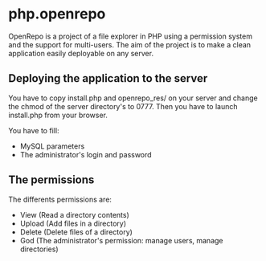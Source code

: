 php.openrepo
============

OpenRepo is a project of a file explorer in PHP using a permission system and the support for multi-users. The aim of the project is to make a clean application easily deployable on any server.

Deploying the application to the server
---------------------------------------
You have to copy install.php and openrepo_res/ on your server and change the chmod of the server directory's to 0777. Then you have to launch install.php from your browser.

You have to fill:
- MySQL parameters
- The administrator's login and password

The permissions
---------------
The differents permissions are:
- View (Read a directory contents)
- Upload (Add files in a directory)
- Delete (Delete files of a directory)
- God (The administrator's permission: manage users, manage directories)
